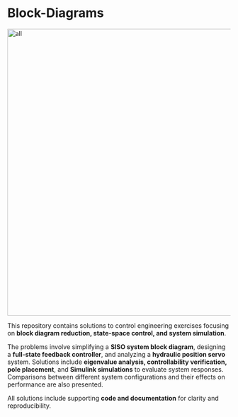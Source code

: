 # Block-Diagrams
<img width="648" alt="all" src="https://github.com/user-attachments/assets/72b73def-5c2f-45dc-ad22-e8f5dd4e571a" />

This repository contains solutions to control engineering exercises focusing on **block diagram reduction, state-space control, and system simulation**.  

The problems involve simplifying a **SISO system block diagram**, designing a **full-state feedback controller**, and analyzing a **hydraulic position servo** system. Solutions include **eigenvalue analysis, controllability verification, pole placement**, and **Simulink simulations** to evaluate system responses. Comparisons between different system configurations and their effects on performance are also presented.  

All solutions include supporting **code and documentation** for clarity and reproducibility.
